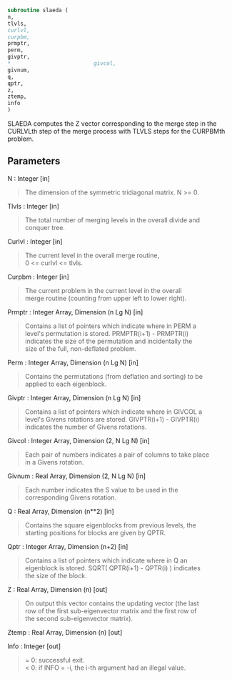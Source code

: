 ```fortran  
subroutine slaeda (  
n,  
tlvls,  
curlvl,  
curpbm,  
prmptr,  
perm,  
givptr,  
*                          givcol,  
givnum,  
q,  
qptr,  
z,  
ztemp,  
info  
)  
```  
  
SLAEDA computes the Z vector corresponding to the merge step in the  
CURLVLth step of the merge process with TLVLS steps for the CURPBMth  
problem.  
  
## Parameters  
N : Integer [in]  
> The dimension of the symmetric tridiagonal matrix.  N >= 0.  
  
Tlvls : Integer [in]  
> The total number of merging levels in the overall divide and  
> conquer tree.  
  
Curlvl : Integer [in]  
> The current level in the overall merge routine,  
> 0 <= curlvl <= tlvls.  
  
Curpbm : Integer [in]  
> The current problem in the current level in the overall  
> merge routine (counting from upper left to lower right).  
  
Prmptr : Integer Array, Dimension (n Lg N) [in]  
> Contains a list of pointers which indicate where in PERM a  
> level's permutation is stored.  PRMPTR(i+1) - PRMPTR(i)  
> indicates the size of the permutation and incidentally the  
> size of the full, non-deflated problem.  
  
Perm : Integer Array, Dimension (n Lg N) [in]  
> Contains the permutations (from deflation and sorting) to be  
> applied to each eigenblock.  
  
Givptr : Integer Array, Dimension (n Lg N) [in]  
> Contains a list of pointers which indicate where in GIVCOL a  
> level's Givens rotations are stored.  GIVPTR(i+1) - GIVPTR(i)  
> indicates the number of Givens rotations.  
  
Givcol : Integer Array, Dimension (2, N Lg N) [in]  
> Each pair of numbers indicates a pair of columns to take place  
> in a Givens rotation.  
  
Givnum : Real Array, Dimension (2, N Lg N) [in]  
> Each number indicates the S value to be used in the  
> corresponding Givens rotation.  
  
Q : Real Array, Dimension (n**2) [in]  
> Contains the square eigenblocks from previous levels, the  
> starting positions for blocks are given by QPTR.  
  
Qptr : Integer Array, Dimension (n+2) [in]  
> Contains a list of pointers which indicate where in Q an  
> eigenblock is stored.  SQRT( QPTR(i+1) - QPTR(i) ) indicates  
> the size of the block.  
  
Z : Real Array, Dimension (n) [out]  
> On output this vector contains the updating vector (the last  
> row of the first sub-eigenvector matrix and the first row of  
> the second sub-eigenvector matrix).  
  
Ztemp : Real Array, Dimension (n) [out]  
  
Info : Integer [out]  
> = 0:  successful exit.  
> < 0:  if INFO = -i, the i-th argument had an illegal value.  
  
